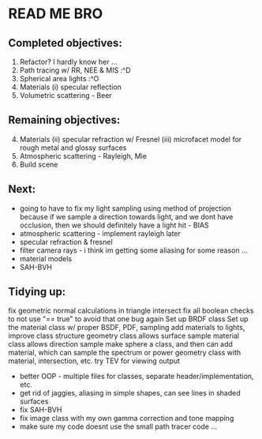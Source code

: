 # READ ME BRO

## Completed objectives:
1. Refactor? I hardly know her ...
2. Path tracing w/ RR, NEE & MIS :^D
3. Spherical area lights :^O
4. Materials
    (i) specular reflection
5. Volumetric scattering - Beer

## Remaining objectives:
4. Materials
    (ii) specular refraction w/ Fresnel
    (iii) microfacet model for rough metal and glossy surfaces
6. Atmospheric scattering - Rayleigh, Mie
7. Build scene



## Next:
* going to have to fix my light sampling using method of projection
  because if we sample a direction towards light, and we dont have occlusion, then we should definitely have a light hit - BIAS
* atmospheric scattering - implement rayleigh later
* specular refraction & fresnel
* filter camera rays - i think im getting some aliasing for some reason ...
* material models
* SAH-BVH



## Tidying up:
fix geometric normal calculations in triangle intersect
fix all boolean checks to not use "== true" to avoid that one bug again
Set up BRDF class
Set up the material class w/ proper BSDF, PDF, sampling
add materials to lights, improve class structure
geometry class allows surface sample
material class allows direction sample
make sphere a class, and then can add material, which can sample the spectrum or power
geometry class with material, intersection, etc.
try TEV for viewing output
* better OOP - multiple files for classes, separate header/implementation, etc.
* get rid of jaggies, aliasing in simple shapes, can see lines in shaded surfaces
* fix SAH-BVH
* fix image class with my own gamma correction and tone mapping
* make sure my code doesnt use the small path tracer code ...
